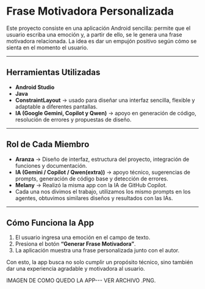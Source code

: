 # **Frase Motivadora Personalizada**

Este proyecto consiste en una aplicación Android sencilla: permite que el usuario escriba una emoción y, a partir de ello, se le genera una frase motivadora relacionada. La idea es dar un empujón positivo según cómo se sienta en el momento el usuario.

---

## **Herramientas Utilizadas**

* **Android Studio** 
* **Java**
* **ConstraintLayout** → usado para diseñar una interfaz sencilla, flexible y adaptable a diferentes pantallas.
* **IA (Google Gemini, Copilot y Qwen)** → apoyo en generación de código, resolución de errores y propuestas de diseño.

---

## **Rol de Cada Miembro**

* **Aranza** → Diseño de interfaz, estructura del proyecto, integración de funciones y documentación.
* **IA (Gemini / Copilot / Qwen(extra))** → apoyo técnico, sugerencias de prompts, generación de código base y detección de errores.
* **Melany** → Realizó la misma app con la IA de GitHub Copilot.
*  Cada una nos divimos el trabajo, utilizamos los mismo prompts en los agentes, obtuvimos similares diseños y resultados con las IAs.

---

## **Cómo Funciona la App**

1. El usuario ingresa una emoción en el campo de texto.
2. Presiona el botón **“Generar Frase Motivadora”**.
3. La aplicación muestra una frase personalizada junto con el autor.

Con esto, la app busca no solo cumplir un propósito técnico, sino también dar una experiencia agradable y motivadora al usuario.

IMAGEN DE COMO QUEDO LA APP--- VER ARCHIVO .PNG.
